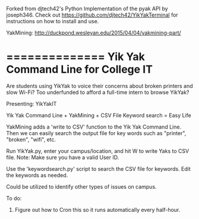 Forked from djtech42's Python Implementation of the pyak API by joseph346.
Check out https://github.com/djtech42/YikYakTerminal for instructions on how to install and use. 

YakMining: http://duckpond.wesleyan.edu/2015/04/04/yakmining-part/

==============
Yik Yak Command Line for College IT 
==============

Are students using YikYak to voice their concerns about broken printers and slow Wi-Fi?
Too underfunded to afford a full-time intern to browse YikYak?

Presenting: YikYakIT

Yik Yak Command Line + YakMining + CSV File Keyword search = Easy Life

YakMining adds a 'write to CSV' function to the Yik Yak Command Line. Then we can easily search the output file for key words such as "printer", "broken", "wifi", etc.

Run YikYak.py, enter your campus/location, and hit W to write Yaks to CSV file. Note: Make sure you have a valid User ID. 

Use the 'keywordsearch.py' script to search the CSV file for keywords. Edit the keywords as needed. 

Could be utilized to identify other types of issues on campus. 



To do: 

1. Figure out how to Cron this so it runs automatically every half-hour. 
